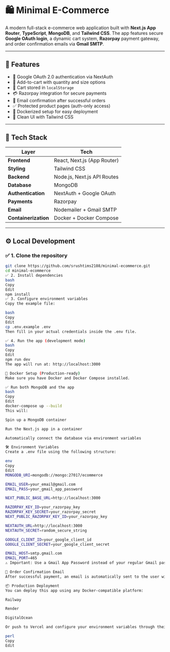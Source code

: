 # 🛍️ Minimal E-Commerce

A modern full-stack e-commerce web application built with **Next.js App Router**, **TypeScript**, **MongoDB**, and **Tailwind CSS**. The app features secure **Google OAuth login**, a dynamic cart system, **Razorpay** payment gateway, and order confirmation emails via **Gmail SMTP**.

---

## 🚀 Features

- 🔐 Google OAuth 2.0 authentication via NextAuth
- 🛒 Add-to-cart with quantity and size options
- 💾 Cart stored in `localStorage`
- 💳 Razorpay integration for secure payments
- 📧 Email confirmation after successful orders
- ✅ Protected product pages (auth-only access)
- 🐳 Dockerized setup for easy deployment
- 🎨 Clean UI with Tailwind CSS

---

## 🧪 Tech Stack

| Layer              | Tech                          |
|-------------------|-------------------------------|
| **Frontend**       | React, Next.js (App Router)   |
| **Styling**        | Tailwind CSS                  |
| **Backend**        | Node.js, Next.js API Routes   |
| **Database**       | MongoDB                       |
| **Authentication** | NextAuth + Google OAuth       |
| **Payments**       | Razorpay                      |
| **Email**          | Nodemailer + Gmail SMTP       |
| **Containerization** | Docker + Docker Compose     |

---

## ⚙️ Local Development

### ✅ 1. Clone the repository

```bash
git clone https://github.com/srushtims2108/minimal-ecommerce.git
cd minimal-ecommerce
✅ 2. Install dependencies
bash
Copy
Edit
npm install
✅ 3. Configure environment variables
Copy the example file:

bash
Copy
Edit
cp .env.example .env
Then fill in your actual credentials inside the .env file.

✅ 4. Run the app (development mode)
bash
Copy
Edit
npm run dev
The app will run at: http://localhost:3000

🐳 Docker Setup (Production-ready)
Make sure you have Docker and Docker Compose installed.

✅ Run both MongoDB and the app
bash
Copy
Edit
docker-compose up --build
This will:

Spin up a MongoDB container

Run the Next.js app in a container

Automatically connect the database via environment variables

🛠️ Environment Variables
Create a .env file using the following structure:

env
Copy
Edit
MONGODB_URI=mongodb://mongo:27017/ecommerce

EMAIL_USER=your_email@gmail.com
EMAIL_PASS=your_gmail_app_password

NEXT_PUBLIC_BASE_URL=http://localhost:3000

RAZORPAY_KEY_ID=your_razorpay_key
RAZORPAY_KEY_SECRET=your_razorpay_secret
NEXT_PUBLIC_RAZORPAY_KEY_ID=your_razorpay_key

NEXTAUTH_URL=http://localhost:3000
NEXTAUTH_SECRET=random_secure_string

GOOGLE_CLIENT_ID=your_google_client_id
GOOGLE_CLIENT_SECRET=your_google_client_secret

EMAIL_HOST=smtp.gmail.com
EMAIL_PORT=465
⚠️ Important: Use a Gmail App Password instead of your regular Gmail password.

📧 Order Confirmation Email
After successful payment, an email is automatically sent to the user with order details using Gmail SMTP and Nodemailer.

📦 Production Deployment
You can deploy this app using any Docker-compatible platform:

Railway

Render

DigitalOcean

Or push to Vercel and configure your environment variables through their dashboard.

perl
Copy
Edit
